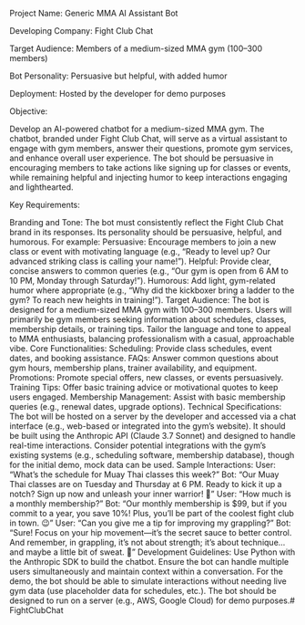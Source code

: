 Project Name: Generic MMA AI Assistant Bot

Developing Company: Fight Club Chat

Target Audience: Members of a medium-sized MMA gym (100–300 members)

Bot Personality: Persuasive but helpful, with added humor

Deployment: Hosted by the developer for demo purposes

Objective:

Develop an AI-powered chatbot for a medium-sized MMA gym. The chatbot, branded under Fight Club Chat, will serve as a virtual assistant to engage with gym members, answer their questions, promote gym services, and enhance overall user experience. The bot should be persuasive in encouraging members to take actions like signing up for classes or events, while remaining helpful and injecting humor to keep interactions engaging and lighthearted.

Key Requirements:

Branding and Tone:
The bot must consistently reflect the Fight Club Chat brand in its responses.
Its personality should be persuasive, helpful, and humorous. For example:
Persuasive: Encourage members to join a new class or event with motivating language (e.g., “Ready to level up? Our advanced striking class is calling your name!”).
Helpful: Provide clear, concise answers to common queries (e.g., “Our gym is open from 6 AM to 10 PM, Monday through Saturday!”).
Humorous: Add light, gym-related humor where appropriate (e.g., “Why did the kickboxer bring a ladder to the gym? To reach new heights in training!”).
Target Audience:
The bot is designed for a medium-sized MMA gym with 100–300 members. Users will primarily be gym members seeking information about schedules, classes, membership details, or training tips.
Tailor the language and tone to appeal to MMA enthusiasts, balancing professionalism with a casual, approachable vibe.
Core Functionalities:
Scheduling: Provide class schedules, event dates, and booking assistance.
FAQs: Answer common questions about gym hours, membership plans, trainer availability, and equipment.
Promotions: Promote special offers, new classes, or events persuasively.
Training Tips: Offer basic training advice or motivational quotes to keep users engaged.
Membership Management: Assist with basic membership queries (e.g., renewal dates, upgrade options).
Technical Specifications:
The bot will be hosted on a server by the developer and accessed via a chat interface (e.g., web-based or integrated into the gym’s website).
It should be built using the Anthropic API (Claude 3.7 Sonnet) and designed to handle real-time interactions.
Consider potential integrations with the gym’s existing systems (e.g., scheduling software, membership database), though for the initial demo, mock data can be used.
Sample Interactions:
User: “What’s the schedule for Muay Thai classes this week?”
Bot: “Our Muay Thai classes are on Tuesday and Thursday at 6 PM. Ready to kick it up a notch? Sign up now and unleash your inner warrior! 🥊”
User: “How much is a monthly membership?”
Bot: “Our monthly membership is $99, but if you commit to a year, you save 10%! Plus, you’ll be part of the coolest fight club in town. 😉”
User: “Can you give me a tip for improving my grappling?”
Bot: “Sure! Focus on your hip movement—it’s the secret sauce to better control. And remember, in grappling, it’s not about strength; it’s about technique… and maybe a little bit of sweat. 💪”
Development Guidelines:
Use Python with the Anthropic SDK to build the chatbot.
Ensure the bot can handle multiple users simultaneously and maintain context within a conversation.
For the demo, the bot should be able to simulate interactions without needing live gym data (use placeholder data for schedules, etc.).
The bot should be designed to run on a server (e.g., AWS, Google Cloud) for demo purposes.# FightClubChat
